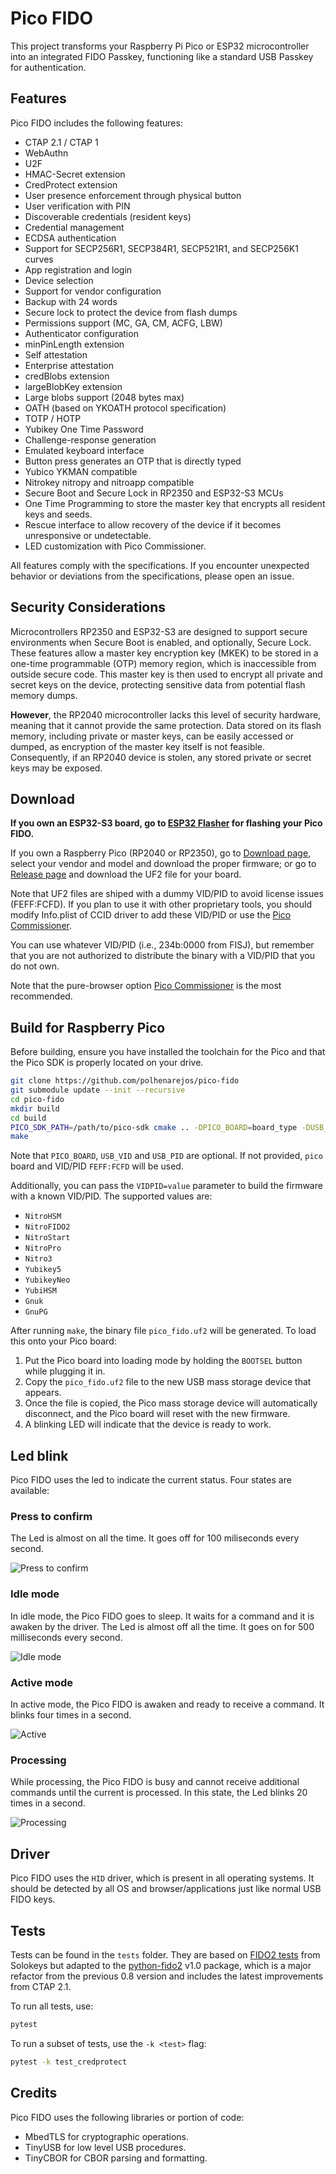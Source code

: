 # Pico FIDO
This project transforms your Raspberry Pi Pico or ESP32 microcontroller into an integrated FIDO Passkey, functioning like a standard USB Passkey for authentication.

## Features
Pico FIDO includes the following features:

- CTAP 2.1 / CTAP 1
- WebAuthn
- U2F
- HMAC-Secret extension
- CredProtect extension
- User presence enforcement through physical button
- User verification with PIN
- Discoverable credentials (resident keys)
- Credential management
- ECDSA authentication
- Support for SECP256R1, SECP384R1, SECP521R1, and SECP256K1 curves
- App registration and login
- Device selection
- Support for vendor configuration
- Backup with 24 words
- Secure lock to protect the device from flash dumps
- Permissions support (MC, GA, CM, ACFG, LBW)
- Authenticator configuration
- minPinLength extension
- Self attestation
- Enterprise attestation
- credBlobs extension
- largeBlobKey extension
- Large blobs support (2048 bytes max)
- OATH (based on YKOATH protocol specification)
- TOTP / HOTP
- Yubikey One Time Password
- Challenge-response generation
- Emulated keyboard interface
- Button press generates an OTP that is directly typed
- Yubico YKMAN compatible
- Nitrokey nitropy and nitroapp compatible
- Secure Boot and Secure Lock in RP2350 and ESP32-S3 MCUs
- One Time Programming to store the master key that encrypts all resident keys and seeds.
- Rescue interface to allow recovery of the device if it becomes unresponsive or undetectable.
- LED customization with Pico Commissioner.

All features comply with the specifications. If you encounter unexpected behavior or deviations from the specifications, please open an issue.

## Security Considerations
Microcontrollers RP2350 and ESP32-S3 are designed to support secure environments when Secure Boot is enabled, and optionally, Secure Lock. These features allow a master key encryption key (MKEK) to be stored in a one-time programmable (OTP) memory region, which is inaccessible from outside secure code. This master key is then used to encrypt all private and secret keys on the device, protecting sensitive data from potential flash memory dumps.

**However**, the RP2040 microcontroller lacks this level of security hardware, meaning that it cannot provide the same protection. Data stored on its flash memory, including private or master keys, can be easily accessed or dumped, as encryption of the master key itself is not feasible. Consequently, if an RP2040 device is stolen, any stored private or secret keys may be exposed.

## Download
**If you own an ESP32-S3 board, go to [ESP32 Flasher](https://www.picokeys.com/esp32-flasher/) for flashing your Pico FIDO.**

If you own a Raspberry Pico (RP2040 or RP2350), go to [Download page](https://www.picokeys.com/getting-started/), select your vendor and model and download the proper firmware; or go to [Release page](https://www.github.com/polhenarejos/pico-fido/releases/) and download the UF2 file for your board.

Note that UF2 files are shiped with a dummy VID/PID to avoid license issues (FEFF:FCFD). If you plan to use it with other proprietary tools, you should modify Info.plist of CCID driver to add these VID/PID or use the [Pico Commissioner](https://www.picokeys.com/pico-commissioner/ "Pico Commissioner").

You can use whatever VID/PID (i.e., 234b:0000 from FISJ), but remember that you are not authorized to distribute the binary with a VID/PID that you do not own.

Note that the pure-browser option [Pico Commissioner](https://www.picokeys.com/pico-commissioner/ "Pico Commissioner") is the most recommended.

## Build for Raspberry Pico
Before building, ensure you have installed the toolchain for the Pico and that the Pico SDK is properly located on your drive.

```sh
git clone https://github.com/polhenarejos/pico-fido
git submodule update --init --recursive
cd pico-fido
mkdir build
cd build
PICO_SDK_PATH=/path/to/pico-sdk cmake .. -DPICO_BOARD=board_type -DUSB_VID=0x1234 -DUSB_PID=0x5678
make
```
Note that `PICO_BOARD`, `USB_VID` and `USB_PID` are optional. If not provided, `pico` board and VID/PID `FEFF:FCFD` will be used.

Additionally, you can pass the `VIDPID=value` parameter to build the firmware with a known VID/PID. The supported values are:

- `NitroHSM`
- `NitroFIDO2`
- `NitroStart`
- `NitroPro`
- `Nitro3`
- `Yubikey5`
- `YubikeyNeo`
- `YubiHSM`
- `Gnuk`
- `GnuPG`

After running `make`, the binary file `pico_fido.uf2` will be generated. To load this onto your Pico board:

1. Put the Pico board into loading mode by holding the `BOOTSEL` button while plugging it in.
2. Copy the `pico_fido.uf2` file to the new USB mass storage device that appears.
3. Once the file is copied, the Pico mass storage device will automatically disconnect, and the Pico board will reset with the new firmware.
4. A blinking LED will indicate that the device is ready to work.

## Led blink
Pico FIDO uses the led to indicate the current status. Four states are available:
### Press to confirm
The Led is almost on all the time. It goes off for 100 miliseconds every second.

![Press to confirm](https://user-images.githubusercontent.com/55573252/162008917-6a730eac-396c-44cc-890e-802294be30a3.gif)

### Idle mode
In idle mode, the Pico FIDO goes to sleep. It waits for a command and it is awaken by the driver. The Led is almost off all the time. It goes on for 500 milliseconds every second.

![Idle mode](https://user-images.githubusercontent.com/55573252/162008980-d5a5caad-072e-400c-98e3-2c606b4b2af9.gif)

### Active mode
In active mode, the Pico FIDO is awaken and ready to receive a command. It blinks four times in a second.

![Active](https://user-images.githubusercontent.com/55573252/162008997-1ea8cd7e-5384-4893-9dcb-b473153fc375.gif)

### Processing
While processing, the Pico FIDO is busy and cannot receive additional commands until the current is processed. In this state, the Led blinks 20 times in a second.

![Processing](https://user-images.githubusercontent.com/55573252/162009007-df45111e-2473-4a92-97c5-15c3cd19babd.gif)

## Driver

Pico FIDO uses the `HID` driver, which is present in all operating systems. It should be detected by all OS and browser/applications just like normal USB FIDO keys.

## Tests

Tests can be found in the `tests` folder. They are based on [FIDO2 tests](https://github.com/solokeys/fido2-tests "FIDO2 tests") from Solokeys but adapted to the [python-fido2](https://github.com/Yubico/python-fido2 "python-fido2") v1.0 package, which is a major refactor from the previous 0.8 version and includes the latest improvements from CTAP 2.1.

To run all tests, use:

```sh
pytest
```

To run a subset of tests, use the `-k <test>` flag:

```sh
pytest -k test_credprotect
```

## Credits
Pico FIDO uses the following libraries or portion of code:
- MbedTLS for cryptographic operations.
- TinyUSB for low level USB procedures.
- TinyCBOR for CBOR parsing and formatting.

